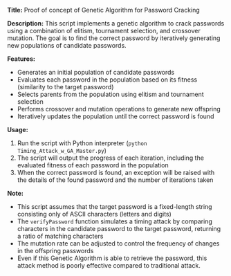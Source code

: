 **Title:** Proof of concept of Genetic Algorithm for Password Cracking

**Description:**
This script implements a genetic algorithm to crack passwords using a combination of elitism, tournament selection, and crossover mutation. The goal is to find the correct password by iteratively generating new populations of candidate passwords.

**Features:**

* Generates an initial population of candidate passwords
* Evaluates each password in the population based on its fitness (similarity to the target password)
* Selects parents from the population using elitism and tournament selection
* Performs crossover and mutation operations to generate new offspring
* Iteratively updates the population until the correct password is found

**Usage:**

1. Run the script with Python interpreter (`python Timing_Attack_w_GA_Master.py`)
2. The script will output the progress of each iteration, including the evaluated fitness of each password in the population
3. When the correct password is found, an exception will be raised with the details of the found password and the number of iterations taken

**Note:**

* This script assumes that the target password is a fixed-length string consisting only of ASCII characters (letters and digits)
* The `verifyPassword` function simulates a timing attack by comparing characters in the candidate password to the target password, returning a ratio of matching characters
* The mutation rate can be adjusted to control the frequency of changes in the offspring passwords
* Even if this Genetic Algorithm is able to retrieve the password, this attack method is poorly effective compared to traditional attack.  
